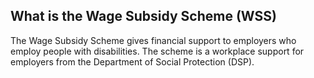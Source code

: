 ##  What is the Wage Subsidy Scheme (WSS)

The Wage Subsidy Scheme gives financial support to employers who employ people
with disabilities. The scheme is a workplace support for employers from the
Department of Social Protection (DSP).
